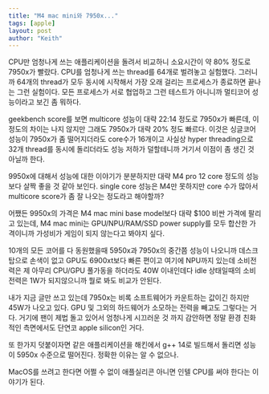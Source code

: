 ```yaml
---
title: "M4 mac mini와 7950x..."
tags: [apple]
layout: post
author: "Keith"
---
```


CPU만 엄청나게 쓰는 애플리케이션을 돌려서 비교하니 소요시간이 약 80% 정도로 7950x가 빨랐다. CPU를 엄청나게 쓰는 thread를 64개로 벌려놓고 실험했다. 그러니까 64개의 thread가 모두 동시에 시작해서 가장 오래 걸리는 프로세스가 종료하면 끝나는 그런 실험이다. 모든 프로세스가 서로 협업하고 그런 테스트가 아니니까 멀티코어 성능이라고 보긴 좀 뭐하다.

geekbench score를 보면 multicore 성능이 대략 22:14 정도로 7950x가 빠른데, 이 정도의 차이는 나지 않지만 그래도 7950x가 대략 20% 정도 빠르다. 이것은 싱글코어 성능이 7950x가 좀 떨어지더라도 core수가 16개이고 사실상 hyper threading으로 32개 thread를 동시에 돌리더라도 성능 저하가 덜할테니까 거기서 이점이 좀 생긴 것 아닐까 한다. 

9950x에 대해서 성능에 대한 이야기가 분분하지만 대략 M4 pro 12 core 정도의 성능보다 살짝 좋을 것 같아 보인다. single core 성능은 M4만 못하지만 core 수가 많아서 multicore score가 좀 잘 나오는 정도라고 해야할까?

어쨌든 9950x의 가격은 M4 mac mini base model보다 대략 $100 비싼 가격에 팔리고 있는데, M4 mac mini는 GPU/NPU/RAM/SSD power supply를 모두 합산한 가격이니까 가성비가 게임이 되지 않는다고 봐야지 싶다.

10개의 모든 코어를 다 동원했을때 5950x과 7950x의 중간쯤 성능이 나오니까 데스크탑으로 손색이 없고 GPU도 6900xt보다 빠른 편이고 여기에 NPU까지 있는데 소비전력은 제 아무리 CPU/GPU 풀가동을 하더라도 40W 이내인데다 idle 상태일때의 소비전력은 1W가 되지않으니까 뭘로 봐도 비교가 안된다.

내가 지금 글만 쓰고 있는데 7950x는 비록 소프트웨어가 카운트하는 값이긴 하지만 45W가 나오고 있다. GPU 및 그외의 하드웨어가 소모하는 전력을 빼고도 그렇다는 거다. 거기에 팬이 제법 돌고 있어서 엄청나게 시끄러운 것 까지 감안하면 정말 환경 친화적인 측면에서도 단연코 apple silicon인 거다.

또 한가지 덧붙이자면 같은 애플리케이션을 해킨에서 g++ 14로 빌드해서 돌리면 성능이 5950x 수준으로 떨어진다. 정확한 이유는 알 수 없으나. 

MacOS를 쓰려고 한다면 어쩔 수 없이 애플실리콘 아니면 인텔 CPU를 써야 한다는 이야기가 된다.